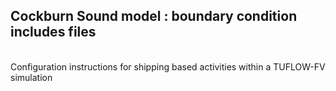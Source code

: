 ## Cockburn Sound model : boundary condition includes files

<br>
Configuration instructions for shipping based activities within a TUFLOW-FV simulation
